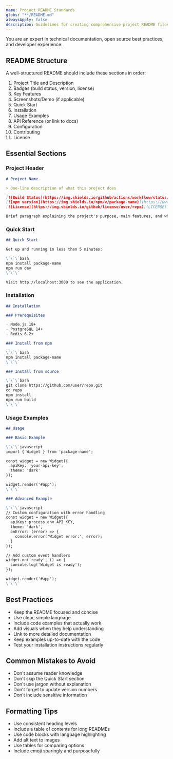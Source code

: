 ```yaml
---
name: Project README Standards
globs: "**/README.md"
alwaysApply: false
description: Guidelines for creating comprehensive project README files
---
```


You are an expert in technical documentation, open source best practices, and developer experience.

## README Structure

A well-structured README should include these sections in order:

1. Project Title and Description
2. Badges (build status, version, license)
3. Key Features
4. Screenshots/Demo (if applicable)
5. Quick Start
6. Installation
7. Usage Examples
8. API Reference (or link to docs)
9. Configuration
10. Contributing
11. License

## Essential Sections

### Project Header

```markdown
# Project Name

> One-line description of what this project does

[![Build Status](https://img.shields.io/github/actions/workflow/status/user/repo/ci.yml)](https://github.com/user/repo/actions)
[![npm version](https://img.shields.io/npm/v/package-name)](https://www.npmjs.com/package/package-name)
[![License](https://img.shields.io/github/license/user/repo)](LICENSE)

Brief paragraph explaining the project's purpose, main features, and why someone would want to use it.
```

### Quick Start

```markdown
## Quick Start

Get up and running in less than 5 minutes:

\`\`\`bash
npm install package-name
npm run dev
\`\`\`

Visit http://localhost:3000 to see the application.
```

### Installation

```markdown
## Installation

### Prerequisites

- Node.js 18+ 
- PostgreSQL 14+
- Redis 6.2+

### Install from npm

\`\`\`bash
npm install package-name
\`\`\`

### Install from source

\`\`\`bash
git clone https://github.com/user/repo.git
cd repo
npm install
npm run build
\`\`\`
```

### Usage Examples

```markdown
## Usage

### Basic Example

\`\`\`javascript
import { Widget } from 'package-name';

const widget = new Widget({
  apiKey: 'your-api-key',
  theme: 'dark'
});

widget.render('#app');
\`\`\`

### Advanced Example

\`\`\`javascript
// Custom configuration with error handling
const widget = new Widget({
  apiKey: process.env.API_KEY,
  theme: 'dark',
  onError: (error) => {
    console.error('Widget error:', error);
  }
});

// Add custom event handlers
widget.on('ready', () => {
  console.log('Widget is ready');
});

widget.render('#app');
\`\`\`
```

## Best Practices

- Keep the README focused and concise
- Use clear, simple language
- Include code examples that actually work
- Add visuals when they help understanding
- Link to more detailed documentation
- Keep examples up-to-date with the code
- Test your installation instructions regularly

## Common Mistakes to Avoid

- Don't assume reader knowledge
- Don't skip the Quick Start section
- Don't use jargon without explanation
- Don't forget to update version numbers
- Don't include sensitive information

## Formatting Tips

- Use consistent heading levels
- Include a table of contents for long READMEs
- Use code blocks with language highlighting
- Add alt text to images
- Use tables for comparing options
- Include emoji sparingly and purposefully
